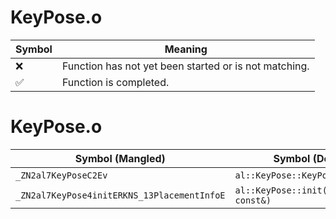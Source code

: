 # KeyPose.o
| Symbol | Meaning 
| ------------- | ------------- 
| :x: | Function has not yet been started or is not matching. 
| :white_check_mark: | Function is completed. 


# KeyPose.o
| Symbol (Mangled) | Symbol (Demangled) | Decompiled? |
| ------------- |  ------------- | ------------- |
| `_ZN2al7KeyPoseC2Ev` | `al::KeyPose::KeyPose(void)` | :x: |
| `_ZN2al7KeyPose4initERKNS_13PlacementInfoE` | `al::KeyPose::init(al::PlacementInfo const&)` | :x: |
